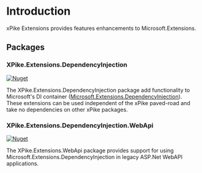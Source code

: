 # Introduction

xPike Extensions provides features enhancements to Microsoft.Extensions.

## Packages

### XPike.Extensions.DependencyInjection

[![Nuget](https://img.shields.io/nuget/v/XPike.Extensions.DependencyInjection)](https://nuget.org/packages/XPike.Extensions.DependencyInjection)

The XPike.Extensions.DependencyInjection package add functionality to Microsoft's DI container
([Microsoft.Extensions.DependencyInjection](https://www.nuget.org/packages/Microsoft.Extensions.DependencyInjection/2.1.0)).
These extensions can be used independent of the xPike paved-road and take no dependencies on other xPike packages.

### XPike.Extensions.DependencyInjection.WebApi

[![Nuget](https://img.shields.io/nuget/v/XPike.Extensions.DependencyInjection.WebApi)](https://nuget.org/packages/XPike.Extensions.DependencyInjection.WebApi)

The XPike.Extensions.WebApi package provides support for using Microsoft.Extensions.DependencyInjection in legacy
ASP.Net WebAPI applications.
